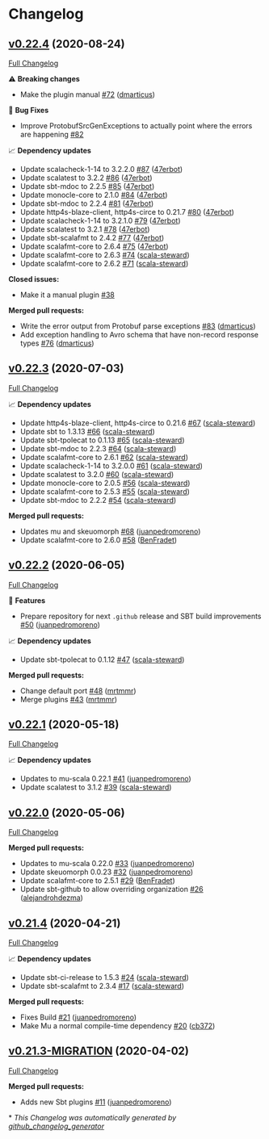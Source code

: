 # Changelog

## [v0.22.4](https://github.com/higherkindness/sbt-mu-srcgen/tree/v0.22.4) (2020-08-24)

[Full Changelog](https://github.com/higherkindness/sbt-mu-srcgen/compare/v0.22.3...v0.22.4)

⚠️ **Breaking changes**

- Make the plugin manual [\#72](https://github.com/higherkindness/sbt-mu-srcgen/pull/72) ([dmarticus](https://github.com/dmarticus))

🐛 **Bug Fixes**

- Improve ProtobufSrcGenExceptions to actually point where the errors are happening [\#82](https://github.com/higherkindness/sbt-mu-srcgen/issues/82)

📈 **Dependency updates**

- Update scalacheck-1-14 to 3.2.2.0 [\#87](https://github.com/higherkindness/sbt-mu-srcgen/pull/87) ([47erbot](https://github.com/47erbot))
- Update scalatest to 3.2.2 [\#86](https://github.com/higherkindness/sbt-mu-srcgen/pull/86) ([47erbot](https://github.com/47erbot))
- Update sbt-mdoc to 2.2.5 [\#85](https://github.com/higherkindness/sbt-mu-srcgen/pull/85) ([47erbot](https://github.com/47erbot))
- Update monocle-core to 2.1.0 [\#84](https://github.com/higherkindness/sbt-mu-srcgen/pull/84) ([47erbot](https://github.com/47erbot))
- Update sbt-mdoc to 2.2.4 [\#81](https://github.com/higherkindness/sbt-mu-srcgen/pull/81) ([47erbot](https://github.com/47erbot))
- Update http4s-blaze-client, http4s-circe to 0.21.7 [\#80](https://github.com/higherkindness/sbt-mu-srcgen/pull/80) ([47erbot](https://github.com/47erbot))
- Update scalacheck-1-14 to 3.2.1.0 [\#79](https://github.com/higherkindness/sbt-mu-srcgen/pull/79) ([47erbot](https://github.com/47erbot))
- Update scalatest to 3.2.1 [\#78](https://github.com/higherkindness/sbt-mu-srcgen/pull/78) ([47erbot](https://github.com/47erbot))
- Update sbt-scalafmt to 2.4.2 [\#77](https://github.com/higherkindness/sbt-mu-srcgen/pull/77) ([47erbot](https://github.com/47erbot))
- Update scalafmt-core to 2.6.4 [\#75](https://github.com/higherkindness/sbt-mu-srcgen/pull/75) ([47erbot](https://github.com/47erbot))
- Update scalafmt-core to 2.6.3 [\#74](https://github.com/higherkindness/sbt-mu-srcgen/pull/74) ([scala-steward](https://github.com/scala-steward))
- Update scalafmt-core to 2.6.2 [\#71](https://github.com/higherkindness/sbt-mu-srcgen/pull/71) ([scala-steward](https://github.com/scala-steward))

**Closed issues:**

- Make it a manual plugin [\#38](https://github.com/higherkindness/sbt-mu-srcgen/issues/38)

**Merged pull requests:**

- Write the error output from Protobuf parse exceptions [\#83](https://github.com/higherkindness/sbt-mu-srcgen/pull/83) ([dmarticus](https://github.com/dmarticus))
- Add exception handling to Avro schema that have non-record response types [\#76](https://github.com/higherkindness/sbt-mu-srcgen/pull/76) ([dmarticus](https://github.com/dmarticus))

## [v0.22.3](https://github.com/higherkindness/sbt-mu-srcgen/tree/v0.22.3) (2020-07-03)

[Full Changelog](https://github.com/higherkindness/sbt-mu-srcgen/compare/v0.22.2...v0.22.3)

📈 **Dependency updates**

- Update http4s-blaze-client, http4s-circe to 0.21.6 [\#67](https://github.com/higherkindness/sbt-mu-srcgen/pull/67) ([scala-steward](https://github.com/scala-steward))
- Update sbt to 1.3.13 [\#66](https://github.com/higherkindness/sbt-mu-srcgen/pull/66) ([scala-steward](https://github.com/scala-steward))
- Update sbt-tpolecat to 0.1.13 [\#65](https://github.com/higherkindness/sbt-mu-srcgen/pull/65) ([scala-steward](https://github.com/scala-steward))
- Update sbt-mdoc to 2.2.3 [\#64](https://github.com/higherkindness/sbt-mu-srcgen/pull/64) ([scala-steward](https://github.com/scala-steward))
- Update scalafmt-core to 2.6.1 [\#62](https://github.com/higherkindness/sbt-mu-srcgen/pull/62) ([scala-steward](https://github.com/scala-steward))
- Update scalacheck-1-14 to 3.2.0.0 [\#61](https://github.com/higherkindness/sbt-mu-srcgen/pull/61) ([scala-steward](https://github.com/scala-steward))
- Update scalatest to 3.2.0 [\#60](https://github.com/higherkindness/sbt-mu-srcgen/pull/60) ([scala-steward](https://github.com/scala-steward))
- Update monocle-core to 2.0.5 [\#56](https://github.com/higherkindness/sbt-mu-srcgen/pull/56) ([scala-steward](https://github.com/scala-steward))
- Update scalafmt-core to 2.5.3 [\#55](https://github.com/higherkindness/sbt-mu-srcgen/pull/55) ([scala-steward](https://github.com/scala-steward))
- Update sbt-mdoc to 2.2.2 [\#54](https://github.com/higherkindness/sbt-mu-srcgen/pull/54) ([scala-steward](https://github.com/scala-steward))

**Merged pull requests:**

- Updates mu and skeuomorph [\#68](https://github.com/higherkindness/sbt-mu-srcgen/pull/68) ([juanpedromoreno](https://github.com/juanpedromoreno))
- Update scalafmt-core to 2.6.0 [\#58](https://github.com/higherkindness/sbt-mu-srcgen/pull/58) ([BenFradet](https://github.com/BenFradet))

## [v0.22.2](https://github.com/higherkindness/sbt-mu-srcgen/tree/v0.22.2) (2020-06-05)

[Full Changelog](https://github.com/higherkindness/sbt-mu-srcgen/compare/v0.22.1...v0.22.2)

🚀 **Features**

- Prepare repository for next `.github` release and SBT build improvements [\#50](https://github.com/higherkindness/sbt-mu-srcgen/pull/50) ([juanpedromoreno](https://github.com/juanpedromoreno))

📈 **Dependency updates**

- Update sbt-tpolecat to 0.1.12 [\#47](https://github.com/higherkindness/sbt-mu-srcgen/pull/47) ([scala-steward](https://github.com/scala-steward))

**Merged pull requests:**

- Change default port [\#48](https://github.com/higherkindness/sbt-mu-srcgen/pull/48) ([mrtmmr](https://github.com/mrtmmr))
- Merge plugins [\#43](https://github.com/higherkindness/sbt-mu-srcgen/pull/43) ([mrtmmr](https://github.com/mrtmmr))

## [v0.22.1](https://github.com/higherkindness/sbt-mu-srcgen/tree/v0.22.1) (2020-05-18)

[Full Changelog](https://github.com/higherkindness/sbt-mu-srcgen/compare/v0.22.0...v0.22.1)

📈 **Dependency updates**

- Updates to mu-scala 0.22.1 [\#41](https://github.com/higherkindness/sbt-mu-srcgen/pull/41) ([juanpedromoreno](https://github.com/juanpedromoreno))
- Update scalatest to 3.1.2 [\#39](https://github.com/higherkindness/sbt-mu-srcgen/pull/39) ([scala-steward](https://github.com/scala-steward))

## [v0.22.0](https://github.com/higherkindness/sbt-mu-srcgen/tree/v0.22.0) (2020-05-06)

[Full Changelog](https://github.com/higherkindness/sbt-mu-srcgen/compare/v0.21.4...v0.22.0)

**Merged pull requests:**

- Updates to mu-scala 0.22.0 [\#33](https://github.com/higherkindness/sbt-mu-srcgen/pull/33) ([juanpedromoreno](https://github.com/juanpedromoreno))
- Update skeuomorph 0.0.23 [\#32](https://github.com/higherkindness/sbt-mu-srcgen/pull/32) ([juanpedromoreno](https://github.com/juanpedromoreno))
- Update scalafmt-core to 2.5.1 [\#29](https://github.com/higherkindness/sbt-mu-srcgen/pull/29) ([BenFradet](https://github.com/BenFradet))
- Update sbt-github to allow overriding organization [\#26](https://github.com/higherkindness/sbt-mu-srcgen/pull/26) ([alejandrohdezma](https://github.com/alejandrohdezma))

## [v0.21.4](https://github.com/higherkindness/sbt-mu-srcgen/tree/v0.21.4) (2020-04-21)

[Full Changelog](https://github.com/higherkindness/sbt-mu-srcgen/compare/v0.21.3-MIGRATION...v0.21.4)

📈 **Dependency updates**

- Update sbt-ci-release to 1.5.3 [\#24](https://github.com/higherkindness/sbt-mu-srcgen/pull/24) ([scala-steward](https://github.com/scala-steward))
- Update sbt-scalafmt to 2.3.4 [\#17](https://github.com/higherkindness/sbt-mu-srcgen/pull/17) ([scala-steward](https://github.com/scala-steward))

**Merged pull requests:**

- Fixes Build [\#21](https://github.com/higherkindness/sbt-mu-srcgen/pull/21) ([juanpedromoreno](https://github.com/juanpedromoreno))
- Make Mu a normal compile-time dependency [\#20](https://github.com/higherkindness/sbt-mu-srcgen/pull/20) ([cb372](https://github.com/cb372))

## [v0.21.3-MIGRATION](https://github.com/higherkindness/sbt-mu-srcgen/tree/v0.21.3-MIGRATION) (2020-04-02)

[Full Changelog](https://github.com/higherkindness/sbt-mu-srcgen/compare/c4104e069f90cd5d1fbe8d897dadafb2fe0d37b2...v0.21.3-MIGRATION)

**Merged pull requests:**

- Adds new Sbt plugins [\#11](https://github.com/higherkindness/sbt-mu-srcgen/pull/11) ([juanpedromoreno](https://github.com/juanpedromoreno))



\* *This Changelog was automatically generated by [github_changelog_generator](https://github.com/github-changelog-generator/github-changelog-generator)*
